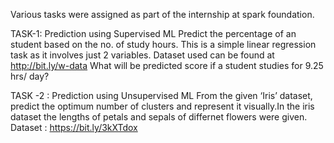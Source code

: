 Various tasks were assigned as part of the internship at spark foundation.


TASK-1: Prediction using Supervised ML
Predict the percentage of an student based on the no. of study hours. This is a simple linear regression task as it involves just 2 variables. Dataset used can be found at http://bit.ly/w-data
What will be predicted score if a student studies for 9.25 hrs/ day?

TASK -2 : Prediction using Unsupervised ML
From the given ‘Iris’ dataset, predict the optimum number of clusters and represent it visually.In the iris dataset the lengths of petals and sepals of differnet flowers were given. Dataset : https://bit.ly/3kXTdox

